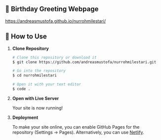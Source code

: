 ## 🎉 Birthday Greeting Webpage 

https://andreasmustofa.github.io/nurrohmilestari/

## 🚀 How to Use

1.  **Clone Repository**

    ```bash
    # Clone this repository or download it
    $ git clone https://github.com/andreasmustofa/nurrohmilestari.git

    # Go into the repository
    $ cd nurrohmilestari

    # Open it with your text editor
    $ code .
    ```

2. **Open with Live Server**

    Your site is now running!

3. **Deployment**

    To make your site online, you can enable GitHub Pages for the repository (Settings -> Pages). Alternatively, you can use [Netlify](https://www.netlify.com/).
